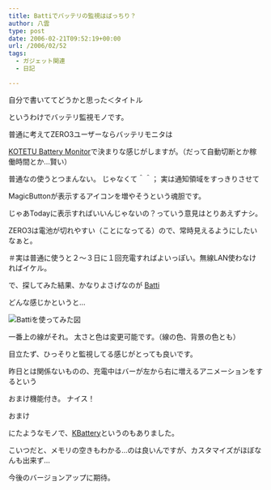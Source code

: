 ```yaml
---
title: Battiでバッテリの監視はばっちり？
author: 八雲
type: post
date: 2006-02-21T09:52:19+00:00
url: /2006/02/52
tags:
  - ガジェット関連
  - 日記

---
```

自分で書いててどうかと思った＜タイトル
  
というわけでバッテリ監視モノです。
  
普通に考えてZERO3ユーザーならバッテリモニタは
  
[KOTETU Battery Monitor][1]で決まりな感じがしますが。（だって自動切断とか稼働時間とか…賢い）
  
普通なの使うとつまんない。 じゃなくて＾＾； 実は通知領域をすっきりさせて
  
MagicButtonが表示するアイコンを増やそうという魂胆です。
  
じゃあTodayに表示すればいいんじゃないの？っていう意見はとりあえずナシ。
  
ZERO3は電池が切れやすい（ことになってる）ので、常時見えるようにしたいなぁと。
  
＃実は普通に使うと２～３日に１回充電すればよいっぽい。無線LAN使わなければイケル。

で、探してみた結果、かなりよさげなのが [Batti][2]
  
どんな感じかというと…
  
![Battiを使ってみた図][3]

一番上の線がそれ。 太さと色は変更可能です。（線の色、背景の色とも）
  
目立たず、ひっそりと監視してる感じがとっても良いです。
  
昨日とは関係ないものの、充電中はバーが左から右に増えるアニメーションをするという
  
おまけ機能付き。 ナイス！

おまけ
  
にたようなモノで、[KBattery][4]というのもありました。
  
こいつだと、メモリの空きもわかる…のは良いんですが、カスタマイズがほぼなんも出来ず…
  
今後のバージョンアップに期待。

 [1]: http://d.hatena.ne.jp/KOTETU/00000111/p1
 [2]: http://pda.jasnapaka.com/batti/
 [3]: //www.ziomatrix.org/wp-content/uploads/2006/02/SCRN00021.thumbnail.jpg
 [4]: http://sourceforge.net/projects/kbattery/
